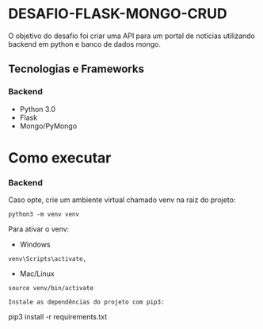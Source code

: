 # DESAFIO-FLASK-MONGO-CRUD
O objetivo do desafio foi criar uma API para um portal de notícias utilizando backend em python e banco de dados mongo.

## Tecnologias e Frameworks

### Backend
- Python 3.0
- Flask
- Mongo/PyMongo

# Como executar

### Backend
Caso opte, crie um ambiente virtual chamado venv na raiz do projeto:
```
python3 -m venv venv
```
Para ativar o venv:

- Windows
```
venv\Scripts\activate,
```
- Mac/Linux
```
source venv/bin/activate

Instale as dependências do projeto com pip3:
```
pip3 install -r requirements.txt
